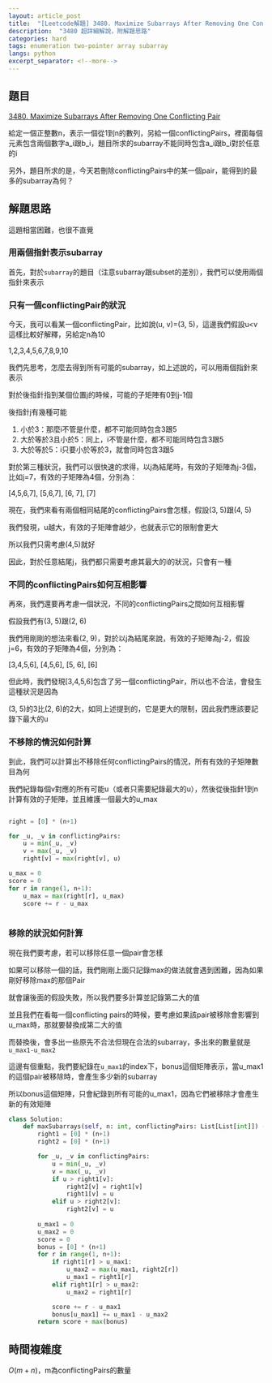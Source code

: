 ```yaml
---
layout: article_post
title:  "[Leetcode解題] 3480. Maximize Subarrays After Removing One Conflicting Pair"
description:  "3480 超詳細解說，附解題思路"
categories: hard
tags: enumeration two-pointer array subarray
langs: python
excerpt_separator: <!--more-->
---
```


## 題目
[3480. Maximize Subarrays After Removing One Conflicting Pair](https://leetcode.com/problems/maximize-subarrays-after-removing-one-conflicting-pair/description/?envType=daily-question&envId=2025-07-26)

給定一個正整數n，表示一個從1到n的數列，另給一個conflictingPairs，裡面每個元素包含兩個數字a_i跟b_i，題目所求的subarray不能同時包含a_i跟b_i對於任意的i

另外，題目所求的是，今天若刪除conflictingPairs中的某一個pair，能得到的最多的subarray為何？

<!--more-->

## 解題思路

這題相當困難，也很不直覺

### 用兩個指針表示subarray

首先，對於`subarray`的題目（注意subarray跟subset的差別），我們可以使用兩個指針來表示

### 只有一個conflictingPair的狀況

今天，我可以看某一個conflictingPair，比如說(u, v)=(3, 5)，這邊我們假設u<v這樣比較好解釋，另給定n為10

1,2,3,4,5,6,7,8,9,10

我們先思考，怎麼去得到所有可能的subarray，如上述說的，可以用兩個指針來表示

對於後指針指到某個位置j的時候，可能的子矩陣有0到j-1個

後指針j有幾種可能

1. 小於3：那麼i不管是什麼，都不可能同時包含3跟5
2. 大於等於3且小於5：同上，i不管是什麼，都不可能同時包含3跟5
3. 大於等於5：i只要小於等於3，就會同時包含3跟5

對於第三種狀況，我們可以很快速的求得，以j為結尾時，有效的子矩陣為j-3個，比如j=7，有效的子矩陣為4個，分別為：

[4,5,6,7], [5,6,7], [6, 7], [7]


現在，我們來看有兩個相同結尾的conflictingPairs會怎樣，假設(3, 5)跟(4, 5)

我們發現，u越大，有效的子矩陣會越少，也就表示它的限制會更大

所以我們只需考慮(4,5)就好

因此，對於任意結尾j，我們都只需要考慮其最大的i的狀況，只會有一種


### 不同的conflictingPairs如何互相影響

再來，我們還要再考慮一個狀況，不同的conflictingPairs之間如何互相影響

假設我們有(3, 5)跟(2, 6)

我們用剛剛的想法來看(2, 9)，對於以j為結尾來說，有效的子矩陣為j-2，假設j=6，有效的子矩陣為4個，分別為：

[3,4,5,6], [4,5,6], [5, 6], [6]

但此時，我們發現[3,4,5,6]包含了另一個conflictingPair，所以也不合法，會發生這種狀況是因為

(3, 5)的3比(2, 6)的2大，如同上述提到的，它是更大的限制，因此我們應該要記錄下最大的u

### 不移除的情況如何計算

到此，我們可以計算出不移除任何conflictingPairs的情況，所有有效的子矩陣數目為何

我們紀錄每個v對應的所有可能u（或者只需要紀錄最大的u），然後從後指針1到n計算有效的子矩陣，並且維護一個最大的u_max

```python

right = [0] * (n+1)

for _u, _v in conflictingPairs:
    u = min(_u, _v)
    v = max(_u, _v)
    right[v] = max(right[v], u)

u_max = 0
score = 0
for r in range(1, n+1):
    u_max = max(right[r], u_max)
    score += r - u_max
    
```

### 移除的狀況如何計算

現在我們要考慮，若可以移除任意一個pair會怎樣

如果可以移除一個的話，我們剛剛上面只記錄max的做法就會遇到困難，因為如果剛好移除max的那個Pair

就會讓後面的假設失敗，所以我們要多計算並記錄第二大的值

並且我們在看每一個conflicting pairs的時候，要考慮如果該pair被移除會影響到u_max時，那就要替換成第二大的值

而替換後，會多出一些原先不合法但現在合法的subarray，多出來的數量就是`u_max1-u_max2`

這邊有個重點，我們要紀錄在`u_max1`的index下，bonus這個矩陣表示，當u_max1的這個pair被移除時，會產生多少新的subarray

所以bonus這個矩陣，只會紀錄到所有可能的u_max1，因為它們被移除才會產生新的有效矩陣


```python
class Solution:
    def maxSubarrays(self, n: int, conflictingPairs: List[List[int]]) -> int:
        right1 = [0] * (n+1)
        right2 = [0] * (n+1)

        for _u, _v in conflictingPairs:
            u = min(_u, _v)
            v = max(_u, _v)
            if u > right1[v]:
                right2[v] = right1[v]
                right1[v] = u
            elif u > right2[v]:
                right2[v] = u
                
        u_max1 = 0
        u_max2 = 0
        score = 0
        bonus = [0] * (n+1)
        for r in range(1, n+1):
            if right1[r] > u_max1:
                u_max2 = max(u_max1, right2[r])
                u_max1 = right1[r]
            elif right1[r] > u_max2:
                u_max2 = right1[r]

            score += r - u_max1
            bonus[u_max1] += u_max1 - u_max2
        return score + max(bonus)
```

## 時間複雜度

$O(m+n)$，m為conflictingPairs的數量